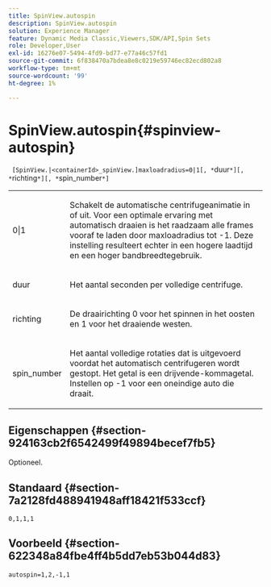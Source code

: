 ```yaml
---
title: SpinView.autospin
description: SpinView.autospin
solution: Experience Manager
feature: Dynamic Media Classic,Viewers,SDK/API,Spin Sets
role: Developer,User
exl-id: 16276e07-5494-4fd9-bd77-e77a46c57fd1
source-git-commit: 6f838470a7bdea8e8c0219e59746ec82ecd802a8
workflow-type: tm+mt
source-wordcount: '99'
ht-degree: 1%

---
```


# SpinView.autospin{#spinview-autospin}

` [SpinView.|<containerId>_spinView.]maxloadradius=0|1[, *`duur`*][, *`richting`*][, *`spin_number`*]`

<table id="table_49FFD1BC53B846F09A6D214BC8C5C3FE"> 
 <tbody> 
  <tr> 
   <td colname="col1"> <p> <span class="codeph"> 0|1</span> </p> </td> 
   <td colname="col2"> <p> Schakelt de automatische centrifugeanimatie in of uit. Voor een optimale ervaring met automatisch draaien is het raadzaam alle frames vooraf te laden door <span class="codeph"> maxloadradius</span> tot <span class="codeph"> -1</span>. Deze instelling resulteert echter in een hogere laadtijd en een hoger bandbreedtegebruik. </p> </td> 
  </tr> 
  <tr> 
   <td colname="col1"> <p><span class="codeph"><span class="varname"> duur</span></span> </p> </td> 
   <td colname="col2"> <p> Het aantal seconden per volledige centrifuge. </p> </td> 
  </tr> 
  <tr> 
   <td colname="col1"> <p> <span class="codeph"><span class="varname"> richting</span></span> </p> </td> 
   <td colname="col2"> <p> De draairichting <span class="codeph"> 0</span> voor het spinnen in het oosten en <span class="codeph"> 1</span> voor het draaiende westen. </p> </td> 
  </tr> 
  <tr> 
   <td colname="col1"> <p> <span class="codeph"><span class="varname"> spin_number</span></span> </p> </td> 
   <td colname="col2"> <p> Het aantal volledige rotaties dat is uitgevoerd voordat het automatisch centrifugeren wordt gestopt. Het getal is een drijvende-kommagetal. Instellen op <span class="codeph"> -1</span> voor een oneindige auto die draait. </p> </td> 
  </tr> 
 </tbody> 
</table>

## Eigenschappen {#section-924163cb2f6542499f49894becef7fb5}

Optioneel.

## Standaard {#section-7a2128fd488941948aff18421f533ccf}

`0,1,1,1`

## Voorbeeld {#section-622348a84fbe4ff4b5dd7eb53b044d83}

`autospin=1,2,-1,1`

